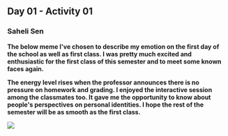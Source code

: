 ## Day 01 - Activity 01
### Saheli Sen

**The below meme I've chosen to describe my emotion on the first day of the school as well as first class.
I was pretty much excited and enthusiastic for the 
first class of this semester and to meet some known faces again.**


**The energy level rises when the professor announces there is no pressure on homework and grading.
I enjoyed the interactive session among the classmates too.
It gave me the opportunity to know about people's perspectives on personal identities.
I hope the rest of the semester will be as smooth as the first class.**




![](https://www.mememaker.net/static/images/memes/3678486.jpg)
